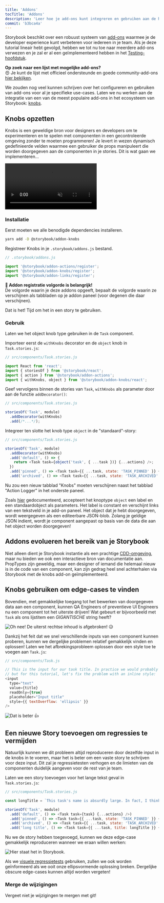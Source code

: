 ```yaml
---
title: 'Addons'
tocTitle: 'Addons'
description: 'Leer hoe je add-ons kunt integreren en gebruiken aan de hand van een populair voorbeeld'
commit: 'b3bca4a'
---
```


Storybook beschikt over een robuust systeem van [add-ons](https://storybook.js.org/addons/introduction/) waarmee je de developer experience kunt verbeteren voor iedereen in je team. Als je deze tutorial lineair hebt gevolgd, hebben we tot nu toe naar meerdere add-ons verwezen en je zal er al een geïmplementeerd hebben in het [Testing-hoofdstuk](/react/en/test/).

<div class="aside">
<strong> Op zoek naar een lijst met mogelijke add-ons? </strong>
<br/>
😍 Je kunt de lijst met officieel ondersteunde en goede community-add-ons <a href="https://storybook.js.org/addons/addon-gallery/">hier bekijken</a>.
</div>

We zouden nog veel kunnen schrijven over het configureren en gebruiken van add-ons voor al je specifieke use-cases. Laten we nu werken aan de integratie van een van de meest populaire add-ons in het ecosysteem van Storybook: [knobs](https://github.com/storybooks/storybook/tree/master/addons/knobs).

## Knobs opzetten

Knobs is een geweldige bron voor designers en developers om te experimenteren en te spelen met componenten in een gecontroleerde omgeving zonder te moeten programmeren! Je levert in wezen dynamisch gedefinieerde velden waarmee een gebruiker de props manipuleert die worden doorgegeven aan de componenten in je stories. Dit is wat gaan we implementeren...

<video autoPlay muted playsInline loop>
  <source
    src="/intro-to-storybook/addon-knobs-demo.mp4"
    type="video/mp4"
  />
</video>

### Installatie

Eerst moeten we alle benodigde dependencies installeren.

```bash
yarn add -D @storybook/addon-knobs
```

Registreer Knobs in je `.storybook/addons.js` bestand.

```javascript
// .storybook/addons.js

import '@storybook/addon-actions/register';
import '@storybook/addon-knobs/register';
import '@storybook/addon-links/register';
```

<div class="aside">
<strong>📝 Addon registratie volgorde is belangrijk!</strong>
<br/>
De volgorde waarin je deze addons opgeeft, bepaalt de volgorde waarin ze verschijnen als tabbladen op je addon paneel (voor degenen die daar verschijnen).
</div>

Dat is het! Tijd om het in een story te gebruiken.

### Gebruik

Laten we het object knob type gebruiken in de `Task` component.

Importeer eerst de `withKnobs` decorator en de `object` knob in `Task.stories.js`:

```javascript
// src/components/Task.stories.js

import React from 'react';
import { storiesOf } from '@storybook/react';
import { action } from '@storybook/addon-actions';
import { withKnobs, object } from '@storybook/addon-knobs/react';
```

Geef vervolgens binnen de stories van `Task`, `withKnobs` als parameter door aan de functie `addDecorator()`:

```javascript
// src/components/Task.stories.js

storiesOf('Task', module)
  .addDecorator(withKnobs)
  .add(/*...*/);
```

Integreer ten slotte het knob type `object` in de "standaard"-story:

```javascript
// src/components/Task.stories.js

storiesOf('Task', module)
  .addDecorator(withKnobs)
  .add('default', () => {
    return <Task task={object('task', { ...task })} {...actions} />;
  })
  .add('pinned', () => <Task task={{ ...task, state: 'TASK_PINNED' }} {...actions} />)
  .add('archived', () => <Task task={{ ...task, state: 'TASK_ARCHIVED' }} {...actions} />);
```

Nu zou een nieuw tabblad "Knobs" moeten verschijnen naast het tabblad "Action Logger" in het onderste paneel.

Zoals [hier](https://github.com/storybooks/storybook/tree/master/addons/knobs#object) gedocumenteerd, accepteert het knoptype `object` een label en een standaardobject als parameters. Het label is constant en verschijnt links van een tekstveld in je add-on paneel. Het object dat je hebt doorgegeven, wordt weergegeven als een editeerbare JSON-blob. Zolang je geldige JSON indient, wordt je component aangepast op basis van de data die aan het object worden doorgegeven!

## Addons evolueren het bereik van je Storybook

Niet alleen dient je Storybook instantie als een prachtige [CDD-omgeving](https://www.componentdriven.org/), maar nu bieden we ook een interactieve bron van documentatie aan. PropTypes zijn geweldig, maar een designer of iemand die helemaal nieuw is in de code van een component, kan zijn gedrag heel snel achterhalen via Storybook met de knobs add-on geïmplementeerd.

## Knobs gebruiken om edge-cases te vinden

Bovendien, met gemakkelijke toegang tot het bewerken van doorgegeven data aan een component, kunnen QA Engineers of preventieve UI Engineers nu een component tot het uiterste drijven! Wat gebeurt er bijvoorbeeld met `Task` als ons lijstitem een _GIGANTISCHE_ string heeft?

![Oh nee! De uiterst rechtse inhoud is afgebroken!](/intro-to-storybook/addon-knobs-demo-edge-case.png) 😥

Dankzij het feit dat we snel verschillende inputs van een component kunnen proberen, kunnen we dergelijke problemen relatief gemakkelijk vinden en oplossen! Laten we het afbrekingsprobleem oplossen door een style toe te voegen aan `Task.js`:

```javascript
// src/components/Task.js

// This is the input for our task title. In practice we would probably update the styles for this element
// but for this tutorial, let's fix the problem with an inline style:
<input
  type="text"
  value={title}
  readOnly={true}
  placeholder="Input title"
  style={{ textOverflow: 'ellipsis' }}
/>
```

![Dat is beter](/intro-to-storybook/addon-knobs-demo-edge-case-resolved.png) 👍

## Een nieuwe Story toevoegen om regressies te vermijden

Natuurlijk kunnen we dit probleem altijd reproduceren door dezelfde input in de knobs in te voeren, maar het is beter om een vaste story te schrijven voor deze input. Dit zal je regressietesten verhogen en de limieten van de componenten duidelijk aangeven voor de rest van je team.

Laten we een story toevoegen voor het lange tekst geval in `Task.stories.js`:

```javascript
// src/components/Task.stories.js

const longTitle = `This task's name is absurdly large. In fact, I think if I keep going I might end up with content overflow. What will happen? The star that represents a pinned task could have text overlapping. The text could cut-off abruptly when it reaches the star. I hope not`;

storiesOf('Task', module)
  .add('default', () => <Task task={task} {...actions} />)
  .add('pinned', () => <Task task={{ ...task, state: 'TASK_PINNED' }} {...actions} />)
  .add('archived', () => <Task task={{ ...task, state: 'TASK_ARCHIVED' }} {...actions} />)
  .add('long title', () => <Task task={{ ...task, title: longTitle }} {...actions} />);
```

Nu we de story hebben toegevoegd, kunnen we deze edge-case gemakkelijk reproduceren wanneer we eraan willen werken:

![Hier staat het in Storybook.](/intro-to-storybook/addon-knobs-demo-edge-case-in-storybook.png)

Als we [visuele regressietests](/react/en/test/) gebruiken, zullen we ook worden geïnformeerd als we ooit onze ellipsvormende oplossing breken. Dergelijke obscure edge-cases kunnen altijd worden vergeten!

### Merge de wijzigingen

Vergeet niet je wijzigingen te mergen met git!

<!-- this is commented based on the restructuring that was introduced with pr 341. Once 6.0 lands this needs to be added back based on controls.-->
<!-- ## Addons delen met het team

Knobs is een geweldige manier om niet-developers met je componenten en stories te laten spelen. Het kan echter moeilijk zijn om het storybook op hun lokale computer uit te voeren. Daarom kan het handig zijn om je storybook naar een online locatie te deployen. In het volgende hoofdstuk zullen we precies dat doen! -->
